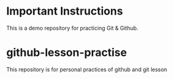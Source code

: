 # Important Instructions

This is a demo repository for practicing Git & Github.
# github-lesson-practise
This repository is for personal practices of github and git lesson
